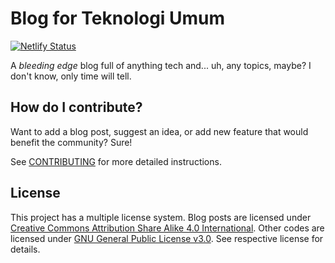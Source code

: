 # Blog for Teknologi Umum

[![Netlify Status](https://api.netlify.com/api/v1/badges/f7daee1a-fd92-4eb9-9ced-58424ebe6d95/deploy-status)](https://app.netlify.com/sites/teknum/deploys)

A _bleeding edge_ blog full of anything tech and... uh, any topics, maybe? I don't know, only time will tell.

## How do I contribute?

Want to add a blog post, suggest an idea, or add new feature that would benefit the community? Sure!

See [CONTRIBUTING](./CONTRIBUTING.md) for more detailed instructions.

## License

This project has a multiple license system. Blog posts are licensed under [Creative Commons Attribution Share Alike 4.0 International](./LICENSE.CC-BY-SA-4.0). Other codes are licensed under [GNU General Public License v3.0](./LICENSE.GPL-3.0). See respective license for details.
